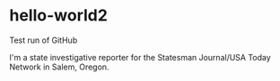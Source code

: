 # hello-world2
Test run of GitHub

I'm a state investigative reporter for the Statesman Journal/USA Today Network in Salem, Oregon.
